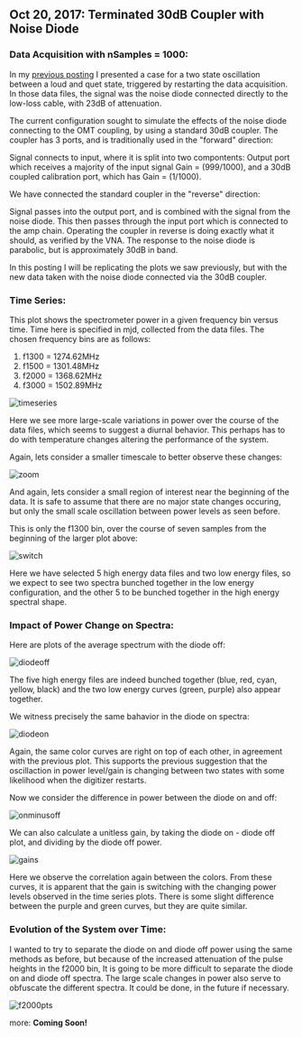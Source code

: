 ## Oct 20, 2017: Terminated 30dB Coupler with Noise Diode

### Data Acquisition with nSamples = 1000:

In my [previous posting](../20171018_1000_Sample_Data/index.md) I presented a
case for a two state oscillation between a loud and quet state, triggered by
restarting the data acquisition. In those data files, the signal was the noise
diode connected directly to the low-loss cable, with 23dB of attenuation. 

The current configuration sought to simulate the effects of the noise diode
connecting to the OMT coupling, by using a standard 30dB coupler. The coupler
has 3 ports, and is traditionally used in the "forward" direction:

Signal connects to input, where it is split into two compontents: Output port
which receives a majority of the input signal Gain = (999/1000), and a 30dB
coupled calibration port, which has Gain = (1/1000).

 We have connected the standard coupler in the "reverse" direction:

 Signal passes into the output port, and is combined with the signal from the
 noise diode. This then passes through the input port which is connected to the
 amp chain. Operating the coupler in reverse is doing exactly what it should, as
 verified by the VNA. The response to the noise diode is parabolic, but is
 approximately 30dB in band.

In this posting I will be replicating the plots we saw previously, but with the
new data taken with the noise diode connected via the 30dB coupler.

### Time Series:

This plot shows the spectrometer power in a given frequency bin
versus time. Time here is specified in mjd, collected from the data files. The
chosen frequency bins are as follows:

1) f1300 = 1274.62MHz
2) f1500 = 1301.48MHz
3) f2000 = 1368.62MHz 
4) f3000 = 1502.89MHz

![timeseries](Time_Series_TermCoupler.png)

Here we see more large-scale variations in power over the course of the data
files, which seems to suggest a diurnal behavior. This perhaps has to do with
temperature changes altering the performance of the system.

Again, lets consider a smaller timescale to better observe these changes:

![zoom](ZoomedTSTermCoupler.png)

And again, lets consider a small region of interest near the beginning of the
data. It is safe to assume that there are no major state changes occuring, but
only the small scale oscillation between power levels as seen before.

This is only the f1300 bin, over the course of seven samples from the beginning
of the larger plot above:

![switch](TSSwitchingTermCoup.png)

Here we have selected 5 high energy data files and two low energy files, so we
expect to see two spectra bunched together in the low energy configuration, and
the other 5 to be bunched together in the high energy spectral shape.

### Impact of Power Change on Spectra:

Here are plots of the average spectrum with the diode off:

![diodeoff](diodeoffspectrumTermCoupler.png)

The five high energy files are indeed bunched together (blue, red, cyan, yellow,
black) and the two low energy curves (green, purple) also appear together.

We witness precisely the same bahavior in the diode on spectra:

![diodeon](diodeonspectrumTermCoupler.png)

Again, the same color curves are right on top of each other, in agreement with
the previous plot. This supports the previous suggestion that the oscillaction
in power level/gain is changing between two states with some likelihood when the
digitizer restarts.

Now we consider the difference in power between the diode on and off:

![onminusoff](OnMinusOffTermCoupler.png)

We can also calculate a unitless gain, by taking the diode on - diode off plot,
and dividing by the diode off power. 

![gains](UnitlessGainTermCoupler.png)

Here we observe the correlation again between the colors. From these curves, it
is apparent that the gain is switching with the changing power levels observed
in the time series plots. There is some slight difference between the purple and
green curves, but they are quite similar.
 
### Evolution of the System over Time:

I wanted to try to separate the diode on and diode off power using the same
methods as before, but because of the increased attenuation of the pulse heights
in the f2000 bin, It is going to be more difficult to separate the diode on and
diode off spectra. The large scale changes in power also serve to obfuscate the
different spectra. It could be done, in the future if necessary.

![f2000pts](f2000pointsTermCoupler.png)

more: **Coming Soon!**


